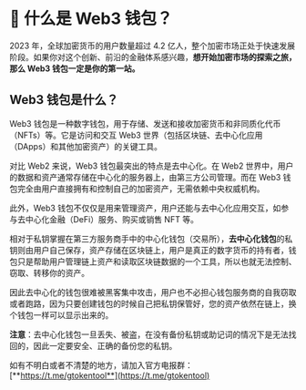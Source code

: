 # 🔐 什么是 Web3 钱包？

2023 年，全球加密货币的用户数量超过 4.2 亿人，整个加密市场正处于快速发展阶段。如果你对这个创新、前沿的金融体系感兴趣，**想开始加密市场的探索之旅，那么 Web3 钱包一定是你的第一站。**

## Web3 钱包是什么？

Web3 钱包是一种数字钱包，用于存储、发送和接收加密货币和非同质化代币（NFTs）等。它是访问和交互 Web3 世界（包括区块链、去中心化应用（DApps）和其他加密资产）的关键工具。

对比 Web2 来说，Web3 钱包最突出的特点是去中心化。在 Web2 世界中，用户的数据和资产通常存储在中心化的服务器上，由第三方公司管理。而在 Web3 钱包完全由用户直接拥有和控制自己的加密资产，无需依赖中央权威机构。

此外，Web3 钱包不仅仅是用来管理资产，用户还能与去中心化应用交互，如参与去中心化金融（DeFi）服务、购买或销售 NFT 等。

相对于私钥掌握在第三方服务商手中的中心化钱包（交易所），**去中心化钱包**的私钥则由用户自己保存，资产存储在区块链上，用户是真正的数字货币的持有者，钱包只是帮助用户管理链上资产和读取区块链数据的一个工具，所以也就无法控制、窃取、转移你的资产。

因此去中心化的钱包很难被黑客集中攻击，用户也不必担心钱包服务商的自我窃取或者跑路，因为只要创建钱包的时候自己把私钥保管好，您的资产依然在链上，换个钱包一样可以显示出来的。

**注意**：去中心化钱包一旦丢失、被盗，在没有备份私钥或助记词的情况下是无法找回的，因此一定要安全、正确的备份您的私钥。



如有不明白或者不清楚的地方，请加入官方电报群：[**https://t.me/gtokentool**](https://t.me/gtokentool)
